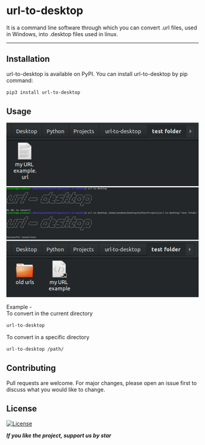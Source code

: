 # url-to-desktop

It is a command line software through which you can convert .url files, used in Windows, into .desktop files used in linux.

---
## Installation
url-to-desktop is available on PyPI. You can install url-to-desktop by pip command: 

```bash
pip3 install url-to-desktop
```

## Usage
<img src="/src/images/before conversion.png"><br>
<img src="/src/images/converting.png"><br>
<img src="/src/images/after conversion.png"><br>

Example -  
To convert in the current directory 
```bash
url-to-desktop
```
To convert in a specific directory
```bash 
url-to-desktop /path/
````

## Contributing
Pull requests are welcome. For major changes, please open an issue first to discuss what you would like to change.

## License
[![License](https://img.shields.io/github/license/xandao6/url-to-desktop?style=for-the-badge)](https://github.com/xandao6/url-to-dektop/blob/master/LICENSE)

***If you like the project, support us by star***
